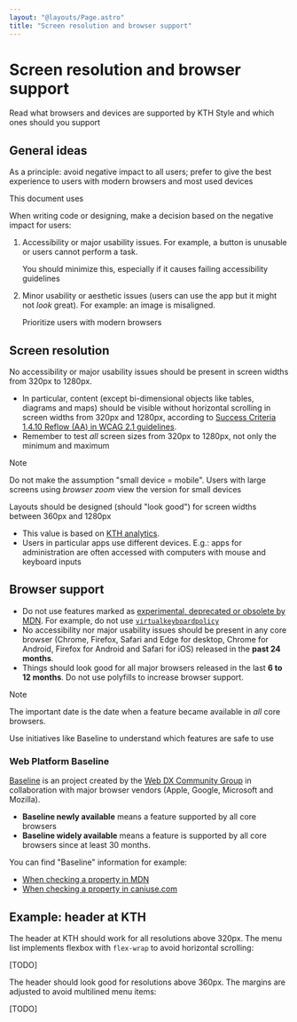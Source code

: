 ```yaml
---
layout: "@layouts/Page.astro"
title: "Screen resolution and browser support"
---
```


# Screen resolution and browser support

<p class="lead">Read what browsers and devices are supported by KTH Style and which ones should you support</p>

## General ideas

As a principle: avoid negative impact to all users; prefer to give the best experience to users with modern browsers and most used devices

This document uses

When writing code or designing, make a decision based on the negative impact for users:

1. Accessibility or major usability issues. For example, a button is unusable or users cannot perform a task.

   You should minimize this, especially if it causes failing accessibility guidelines

2. Minor usability or aesthetic issues (users can use the app but it might not _look_ great). For example: an image is misaligned.

   Prioritize users with modern browsers

## Screen resolution

No accessibility or major usability issues should be present in screen widths from 320px to 1280px.

- In particular, content (except bi-dimensional objects like tables, diagrams and maps) should be visible without horizontal scrolling in screen widths from 320px and 1280px, according to [Success Criteria 1.4.10 Reflow (AA) in WCAG 2.1 guidelines](https://www.w3.org/WAI/WCAG21/Understanding/reflow).
- Remember to test _all_ screen sizes from 320px to 1280px, not only the minimum and maximum

> [!NOTE]
> Do not make the assumption "small device = mobile". Users with large screens using _browser zoom_ view the version for small devices

Layouts should be designed (should "look good") for screen widths between 360px and 1280px

- This value is based on [KTH analytics](https://analytics.sys.kth.se/).
- Users in particular apps use different devices. E.g.: apps for administration are often accessed with computers with mouse and keyboard inputs

## Browser support

- Do not use features marked as [experimental, deprecated or obsolete by MDN](https://developer.mozilla.org/en-US/docs/MDN/Writing_guidelines/Experimental_deprecated_obsolete). For example, do not use [`virtualkeyboardpolicy`](https://developer.mozilla.org/en-US/docs/Web/HTML/Global_attributes/virtualkeyboardpolicy)
- No accessibility nor major usability issues should be present in any core browser (Chrome, Firefox, Safari and Edge for desktop, Chrome for Android, Firefox for Android and Safari for iOS) released in the **past 24 months**.
- Things should look good for all major browsers released in the last **6 to 12 months**. Do not use polyfills to increase browser support.

> [!NOTE]
> The important date is the date when a feature became available in _all_ core browsers.

Use initiatives like Baseline to understand which features are safe to use

### Web Platform Baseline

[Baseline](https://web.dev/baseline) is an project created by the [Web DX Community Group](https://www.w3.org/blog/2022/webdx-improving-the-experience-for-web-developers/) in collaboration with major browser vendors (Apple, Google, Microsoft and Mozilla).

- **Baseline newly available** means a feature supported by all core browsers
- **Baseline widely available** means a feature is supported by all core browsers since at least 30 months.

You can find "Baseline" information for example:

- [When checking a property in MDN](https://developer.mozilla.org/en-US/docs/Web/JavaScript/Reference/Statements/async_function)
- [When checking a property in caniuse.com](https://caniuse.com/css-grid)

## Example: header at KTH

The header at KTH should work for all resolutions above 320px. The menu list implements flexbox with `flex-wrap` to avoid horizontal scrolling:

[TODO]

The header should look good for resolutions above 360px. The margins are adjusted to avoid multilined menu items:

[TODO]
